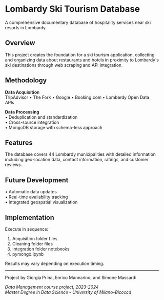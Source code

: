 # Lombardy Ski Tourism Database

A comprehensive documentary database of hospitality services near ski resorts in Lombardy.

## Overview

This project creates the foundation for a ski tourism application, collecting and organizing data about restaurants and hotels in proximity to Lombardy's ski destinations through web scraping and API integration.

## Methodology

**Data Acquisition**  
TripAdvisor • The Fork • Google • Booking.com • Lombardy Open Data APIs

**Data Processing**  
• Deduplication and standardization  
• Cross-source integration  
• MongoDB storage with schema-less approach

## Features

The database covers 44 Lombardy municipalities with detailed information including geo-location data, contact information, ratings, and customer reviews.

## Future Development

• Automatic data updates  
• Real-time availability tracking  
• Integrated geospatial visualization

## Implementation

Execute in sequence:
1. Acquisition folder files
2. Cleaning folder files
3. Integration folder notebooks
4. pymongo.ipynb

Results may vary depending on execution timing.

---

Project by Giorgia Prina, Enrico Mannarino, and Simone Massardi

*Data Management course project, 2023-2024*  
*Master Degree in Data Science - University of Milano-Bicocca*
